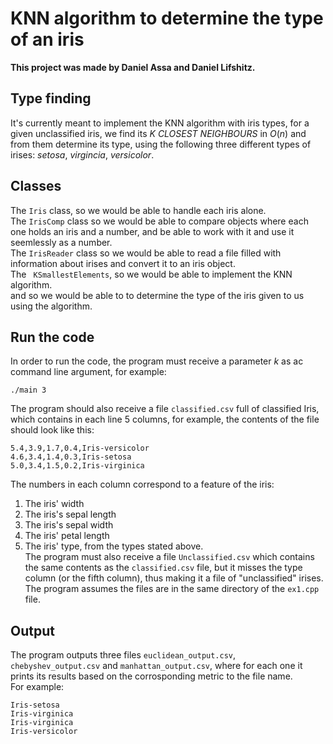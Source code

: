 # KNN algorithm to determine the type of an iris

**This project was made by Daniel Assa and Daniel Lifshitz.**
## Type finding
It's currently meant to implement the KNN algorithm with iris types, for a given unclassified iris, we find its *K CLOSEST NEIGHBOURS* in $O\left(n\right)$ and from them determine its type,
using the following three different types of irises: *setosa*, *virgincia*, *versicolor*. 
## Classes
 The ```Iris``` class, so we would be able to handle each iris alone.  
The ```IrisComp``` class so we would be able to compare objects where each one holds an iris and a number, and be able to work with it and use it seemlessly as a number.  
The ```IrisReader``` class so we would be able to read a file filled with information about irises and convert it to an iris object.  
The ``` KSmallestElements```, so we would be able to implement the KNN algorithm.  
and so we would be able to to determine the type of the iris given to us using the algorithm. 
## Run the code
In order to run the code, the program must receive a parameter $k$ as ac command line argument, for example:
```
./main 3
```

The program should also receive a file ```classified.csv``` full of classified Iris, which contains in each line $5$ columns, for example, the contents of the file should look like this:  
```
5.4,3.9,1.7,0.4,Iris-versicolor
4.6,3.4,1.4,0.3,Iris-setosa
5.0,3.4,1.5,0.2,Iris-virginica
```
The numbers in each column correspond to a feature of the iris:
1. The iris' width
2. The iris's sepal length
3. The iris's sepal width
4. The iris' petal length
5. The iris' type, from the types stated above.  
The program must also receive a file ```Unclassified.csv``` which contains the same contents as the ```classified.csv``` file, but it misses the type column (or the fifth column), thus making it a file of "unclassified" irises.  
The program assumes the files are in the same directory of the ```ex1.cpp``` file.
## Output
The program outputs three files ```euclidean_output.csv```, ```chebyshev_output.csv``` and ```manhattan_output.csv```, where for each one it prints its results based on the corrosponding metric to the file name.  
For example: 
```
Iris-setosa
Iris-virginica
Iris-virginica
Iris-versicolor
```




